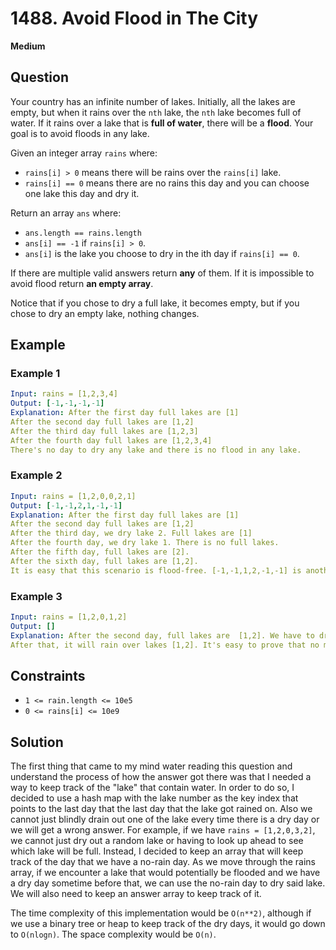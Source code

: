 # 1488. Avoid Flood in The City
**Medium**

## Question
Your country has an infinite number of lakes. Initially, all the lakes are empty, but when it rains over the `nth` lake, the `nth` lake becomes full of water. If it rains over a lake that is **full of water**, there will be a **flood**. Your goal is to avoid floods in any lake.

Given an integer array `rains` where:

- `rains[i] > 0` means there will be rains over the `rains[i]` lake.
- `rains[i] == 0` means there are no rains this day and you can choose one lake this day and dry it.

Return an array `ans` where:

- `ans.length == rains.length`
- `ans[i] == -1` if `rains[i] > 0`.
- `ans[i]` is the lake you choose to dry in the ith day if `rains[i] == 0`.

If there are multiple valid answers return **any** of them. If it is impossible to avoid flood return **an empty array**.

Notice that if you chose to dry a full lake, it becomes empty, but if you chose to dry an empty lake, nothing changes.

## Example
### Example 1
```yaml
Input: rains = [1,2,3,4]
Output: [-1,-1,-1,-1]
Explanation: After the first day full lakes are [1]
After the second day full lakes are [1,2]
After the third day full lakes are [1,2,3]
After the fourth day full lakes are [1,2,3,4]
There's no day to dry any lake and there is no flood in any lake.
```

### Example 2
```yaml
Input: rains = [1,2,0,0,2,1]
Output: [-1,-1,2,1,-1,-1]
Explanation: After the first day full lakes are [1]
After the second day full lakes are [1,2]
After the third day, we dry lake 2. Full lakes are [1]
After the fourth day, we dry lake 1. There is no full lakes.
After the fifth day, full lakes are [2].
After the sixth day, full lakes are [1,2].
It is easy that this scenario is flood-free. [-1,-1,1,2,-1,-1] is another acceptable scenario.
```

### Example 3
```yaml
Input: rains = [1,2,0,1,2]
Output: []
Explanation: After the second day, full lakes are  [1,2]. We have to dry one lake in the third day.
After that, it will rain over lakes [1,2]. It's easy to prove that no matter which lake you choose to dry in the 3rd day, the other one will flood.
```

## Constraints
- `1 <= rain.length <= 10e5`
- `0 <= rains[i] <= 10e9`

## Solution
The first thing that came to my mind water reading this question and understand the process of how the answer got there was that I needed a way to keep track of the "lake" that contain water. In order to do so, I decided to use a hash map with the lake number as the key index that points to the last day that the last day that the lake got rained on. Also we cannot just blindly drain out one of the lake every time there is a dry day or we will get a wrong answer. For example, if we have `rains = [1,2,0,3,2]`, we cannot just dry out a random lake or having to look up ahead to see which lake will be full. Instead, I decided to keep an array that will keep track of the day that we have a no-rain day. As we move through the rains array, if we encounter a lake that would potentially be flooded and we have a dry day sometime before that, we can use the no-rain day to dry said lake. We will also need to keep an answer array to keep track of it.

The time complexity of this implementation would be `O(n**2)`, although if we use a binary tree or heap to keep track of the dry days, it would go down to `O(nlogn)`. The space complexity would be `O(n)`.
